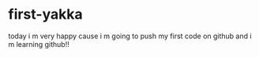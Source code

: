 # first-yakka
today i m very happy cause i m going to push my first code on github and i m learning github!!
